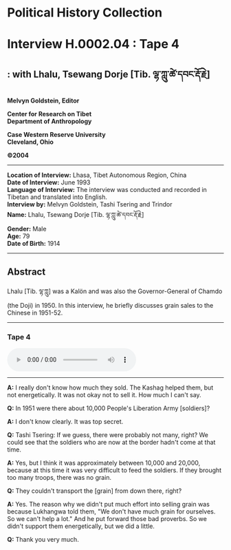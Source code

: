# Political History Collection  
# Interview H.0002.04 : Tape 4  
##  : with Lhalu, Tsewang Dorje [Tib. ལྷ་ཀླུ་ཚེ་དབང་རྡོ་རྗེ]  
  
**Melvyn Goldstein, Editor**  

**Center for Research on Tibet**  
**Department of Anthropology**  

**Case Western Reserve University**  
**Cleveland, Ohio**  

**©2004**  

---  
**Location of Interview:** Lhasa, Tibet Autonomous Region, China  
**Date of Interview:** June 1993  
**Language of Interview:** The interview was conducted and recorded in Tibetan and translated into English.  
**Interview by:** Melvyn Goldstein, Tashi Tsering and Trindor  
**Name:** Lhalu, Tsewang Dorje [Tib. ལྷ་ཀླུ་ཚེ་དབང་རྡོ་རྗེ]  
**Gender:** Male  
**Age:** 79  
**Date of Birth:** 1914  
  
---  
## Abstract  

 Lhalu [Tib. ལྷ་ཀླུ] was a Kalön and was also the Governor-General of Chamdo (the Doji) in 1950. In this interview, he briefly discusses grain sales to the Chinese in 1951-52.   

---  
### Tape 4  

<audio controls>
<source src="https://tile.loc.gov/storage-services/service/asian/asiantoha/H_0002_04/H_0002_04.mp3" type="audio/mp3">
Your browser does not support the audio element.
</audio>  

---

**A:**  I really don't know how much they sold. The Kashag helped them, but not energetically. It was not okay not to sell it. How much I can't say.   

**Q:**  In 1951 were there about 10,000 People's Liberation Army [soldiers]?   

**A:**  I don't know clearly. It was top secret.   

**Q:**  Tashi Tsering: If we guess, there were probably not many, right? We could see that the soldiers who are now at the border hadn't come at that time.   

**A:**  Yes, but I think it was approximately between 10,000 and 20,000, because at this time it was very difficult to feed the soldiers. If they brought too many troops, there was no grain.   

**Q:**  They couldn't transport the [grain] from down there, right?   

**A:**  Yes. The reason why we didn't put much effort into selling grain was because <span class="tooltip" data-text="[tib. ཀླུ་ཁང་བ] The family name of a famous aristocratic lay official who was one of the two Sitsab in 1950-52.">Lukhangwa</span> told them, "We don't have much grain for ourselves. So we can't help a lot." And he put forward those bad proverbs. So we didn't support them energetically, but we did a little.   

**Q:**  Thank you very much.   


